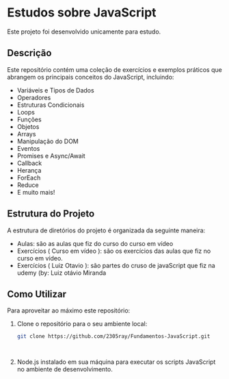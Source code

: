 # Estudos sobre JavaScript

Este projeto foi desenvolvido unicamente para estudo.

## Descrição

Este repositório contém uma coleção de exercícios e exemplos práticos que abrangem os principais conceitos do JavaScript, incluindo:

- Variáveis e Tipos de Dados
- Operadores
- Estruturas Condicionais
- Loops
- Funções
- Objetos
- Arrays
- Manipulação do DOM
- Eventos
- Promises e Async/Await
- Callback
- Herança
- ForEach
- Reduce
- E muito mais!

## Estrutura do Projeto

A estrutura de diretórios do projeto é organizada da seguinte maneira:
- Aulas: são as aulas que fiz do curso do curso em vídeo
- Exercícios ( Curso em vídeo ): são os exercícios das aulas que fiz no curso em vídeo.
- Exercícios ( Luiz Otavio ): são partes do cruso de javaScript que fiz na udemy (by: Luiz otávio Miranda


## Como Utilizar

Para aproveitar ao máximo este repositório:

1. Clone o repositório para o seu ambiente local:
   ```bash
   git clone https://github.com/2305ray/Fundamentos-JavaScript.git

  
2. Node.js instalado em sua máquina para executar os scripts JavaScript no ambiente de desenvolvimento.
